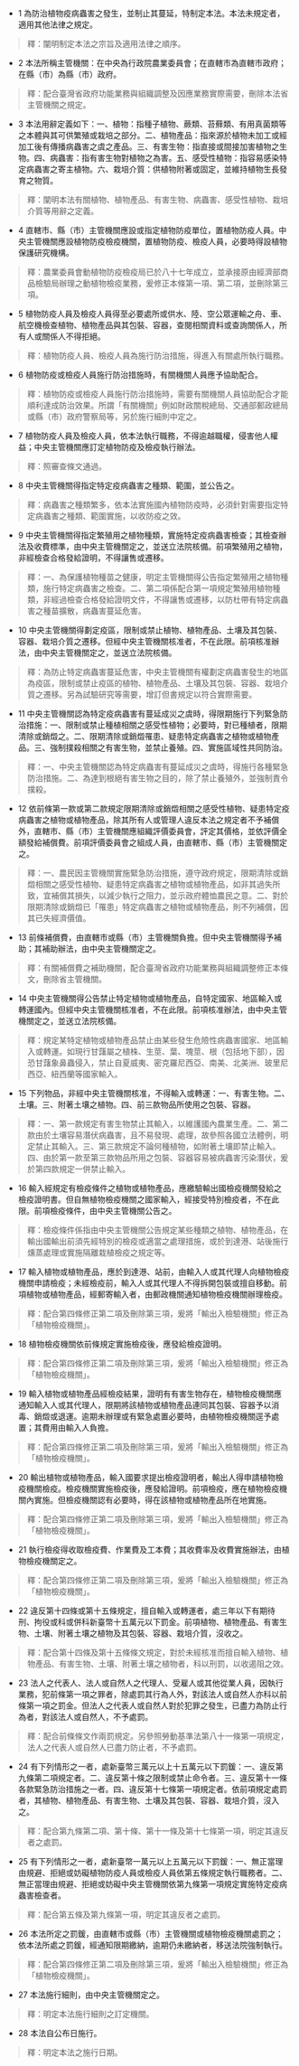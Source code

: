 * 1 為防治植物疫病蟲害之發生，並制止其蔓延，特制定本法。本法未規定者，適用其他法律之規定。

> 釋：闡明制定本法之宗旨及適用法律之順序。

* 2 本法所稱主管機關：在中央為行政院農業委員會；在直轄市為直轄市政府；在縣（市）為縣（市）政府。

> 釋：配合臺灣省政府功能業務與組織調整及因應業務實際需要，刪除本法省主管機關之規定。

* 3 本法用辭定義如下：一、植物：指種子植物、蕨類、苔蘚類、有用真菌類等之本體與其可供繁殖或栽培之部分。二、植物產品：指來源於植物未加工或經加工後有傳播病蟲害之虞之產品。三、有害生物：指直接或間接加害植物之生物。四、病蟲害：指有害生物對植物之為害。五、感受性植物：指容易感染特定病蟲害之寄主植物。六、栽培介質：供植物附著或固定，並維持植物生長發育之物質。

> 釋：闡明本法有關植物、植物產品、有害生物、病蟲害、感受性植物、栽培介質等用辭之定義。

* 4 直轄市、縣（市）主管機關應設或指定植物防疫單位，置植物防疫人員。中央主管機關應設植物防疫檢疫機關，置植物防疫、檢疫人員，必要時得設植物保護研究機構。

> 釋：農業委員會動植物防疫檢疫局已於八十七年成立，並承接原由經濟部商品檢驗局辦理之動植物檢疫業務，爰修正本條第一項、第二項，並刪除第三項。

* 5 植物防疫人員及檢疫人員得至必要處所或供水、陸、空公眾運輸之舟、車、航空機檢查植物、植物產品與其包裝、容器，查閱相關資料或查詢關係人，所有人或關係人不得拒絕。

> 釋：植物防疫人員、檢疫人員為施行防治措施，得進入有關處所執行職務。

* 6 植物防疫或檢疫人員施行防治措施時，有關機關人員應予協助配合。

> 釋：植物防疫或檢疫人員施行防治措施時，需要有關機關人員協助配合才能順利達成防治效果。所謂「有關機關」例如財政關稅總局、交通部郵政總局或縣（市）政府警察局等，另於施行細則中定之。

* 7 植物防疫人員及檢疫人員，依本法執行職務，不得逾越職權，侵害他人權益；中央主管機關應訂定植物防疫及檢疫執行辦法。

> 釋：照審查條文通過。

* 8 中央主管機關得指定特定疫病蟲害之種類、範圍，並公告之。

> 釋：病蟲害之種類繁多，依本法實施國內植物防疫時，必須針對需要指定特定病蟲害之種類、範圍實施，以收防疫之效。

* 9 中央主管機關得指定繁殖用之植物種類，實施特定疫病蟲害檢查；其檢查辦法及收費標準，由中央主管機關定之，並送立法院核備。前項繁殖用之植物，非經檢查合格發給證明，不得讓售或遷移。

> 釋：一、為保護植物種苗之健康，明定主管機關得公告指定繁殖用之植物種類，施行特定病蟲害之檢查。二、第二項係配合第一項規定繁殖用植物種類，非經過檢查合格發給證明文件，不得讓售或遷移，以防杜帶有特定病蟲害之種苗擴散，病蟲害蔓延危害。

* 10 中央主管機關得劃定疫區，限制或禁止植物、植物產品、土壤及其包裝、容器、栽培介質之遷移。但經中央主管機關核准者，不在此限。前項核准辦法，由中央主管機關定之，並送立法院核備。

> 釋：為防止特定病蟲害蔓延危害，中央主管機關有權劃定病蟲害發生的地區為疫區，限制或禁止疫區的植物、植物產品、土壤及其包裝、容器、栽培介質之遷移。另為試驗研究等需要，增訂但書規定以符合實際需要。

* 11 中央主管機關認為特定疫病蟲害有蔓延成災之虞時，得限期施行下列緊急防治措施：一、限制或禁止種植相關之感受性植物；必要時，對已種植者，限期清除或銷燬之。二、限期清除或銷燬罹患、疑患特定病蟲害之植物或植物產品。三、強制撲殺相關之有害生物，並禁止養殖。四、實施區域性共同防治。

> 釋：一、中央主管機關認為特定病蟲害有蔓延成災之虞時，得施行各種緊急防治措施。二、為達到根絕有害生物之目的，除了禁止養殖外，並強制責令撲殺。

* 12 依前條第一款或第二款規定限期清除或銷燬相關之感受性植物、疑患特定疫病蟲害之植物或植物產品，除其所有人或管理人違反本法之規定者不予補償外，直轄市、縣（市）主管機關應組織評價委員會，評定其價格，並依評價全額發給補償費。前項評價委員會之組成人員，由直轄市、縣（市）主管機關定之。

> 釋：一、農民因主管機關實施緊急防治措施，遵守政府規定，限期清除或銷燬相關之感受性植物、疑患特定病蟲害之植物或植物產品，如非其過失所致，宜補償其損失，以減少執行之阻力，並示政府體恤農民之意。二、對於限期清除或銷燬已「罹患」特定病蟲害之植物或植物產品，則不列補償，因其已失經濟價值。

* 13 前條補償費，由直轄市或縣（市）主管機關負擔。但中央主管機關得予補助；其補助辦法，由中央主管機關定之。

> 釋：有關補償費之補助機關，配合臺灣省政府功能業務與組織調整修正本條文，刪除省主管機關。

* 14 中央主管機關得公告禁止特定植物或植物產品，自特定國家、地區輸入或轉運國內。但經中央主管機關核准者，不在此限。前項核准辦法，由中央主管機關定之，並送立法院核備。

> 釋：規定某特定植物或植物產品禁止由某些發生危險性病蟲害國家、地區輸入或轉運。如現行甘藷屬之植株、生莖、葉、塊莖、根（包括地下部），因恐甘藷象鼻蟲侵入，禁止自夏威夷、密克羅尼西亞、南美、北美洲、玻里尼西亞、紐西蘭等國家輸入。

* 15 下列物品，非經中央主管機關核准，不得輸入或轉運：一、有害生物。二、土壤。三、附著土壤之植物。四、前三款物品所使用之包裝、容器。

> 釋：一、第一款規定有害生物禁止其輸入，以維護國內農業生產。二、第二款由於土壤容易潛伏病蟲害，且不易發現、處理，故參照各國立法體例，明定禁止其輸入。三、第三款規定不論何種植物，如附著土壤即禁止輸入。四、由於第一款至第三款物品所用之包裝、容器容易被病蟲害污染潛伏，爰於第四款規定一併禁止輸入。

* 16 輸入經規定有檢疫條件之植物或植物產品，應繳驗輸出國檢疫機關發給之檢疫證明書。但自無植物檢疫機關之國家輸入，經接受特別檢疫者，不在此限。前項檢疫條件，由中央主管機關公告之。

> 釋：檢疫條件係指由中央主管機關公告規定某些種類之植物、植物產品，在輸出國輸出前須先經特別的檢疫或適當之處理措施，或於到達港、站後施行燻蒸處理或實施隔離栽植檢疫之規定等。

* 17 輸入植物或植物產品，應於到達港、站前，由輸入人或其代理人向植物檢疫機關申請檢疫；未經檢疫前，輸入人或其代理人不得拆開包裝或擅自移動。前項植物或植物產品，經郵寄輸入者，由郵政機關通知植物檢疫機關辦理檢疫。

> 釋：配合第四條修正第二項及刪除第三項，爰將「輸出入檢驗機關」修正為「植物檢疫機關」。

* 18 植物檢疫機關依前條規定實施檢疫後，應發給檢疫證明。

> 釋：配合第四條修正第二項及刪除第三項，爰將「輸出入檢驗機關」修正為「植物檢疫機關」。

* 19 輸入植物或植物產品經檢疫結果，證明有有害生物存在，植物檢疫機關應通知輸入人或其代理人，限期將該植物或植物產品連同其包裝、容器予以消毒、銷燬或退運。逾期未辦理或有緊急處置必要時，由植物檢疫機關逕予處置；其費用由輸入人負擔。

> 釋：配合第四條修正第二項及刪除第三項，爰將「輸出入檢驗機關」修正為「植物檢疫機關」。

* 20 輸出植物或植物產品，輸入國要求提出檢疫證明者，輸出人得申請植物檢疫機關檢疫。檢疫機關實施檢疫後，應發給證明。前項檢疫，應在植物檢疫機關內實施。但檢疫機關認有必要時，得在該植物或植物產品所在地實施。

> 釋：配合第四條修正第二項及刪除第三項，爰將「輸出入檢驗機關」修正為「植物檢疫機關」。

* 21 執行檢疫得收取檢疫費、作業費及工本費；其收費率及收費實施辦法，由植物檢疫機關定之。

> 釋：配合第四條修正第二項及刪除第三項，爰將「輸出入檢驗機關」修正為「植物檢疫機關」。

* 22 違反第十四條或第十五條規定，擅自輸入或轉運者，處三年以下有期待刑、拘役或科或併科新臺幣十五萬元以下罰金。前項植物、植物產品、有害生物、土壤、附著土壤之植物及其包裝、容器、栽培介質，沒收之。

> 釋：配合第十四條及第十五條條文規定，對於未經核准而擅自輸入植物、植物產品、有害生物、土壤、附著土壤之植物者，科以刑罰，以收遏阻之效。

* 23 法人之代表人、法人或自然人之代理人、受雇人或其他從業人員，因執行業務，犯前條第一項之罪者，除處罰其行為人外，對該法人或自然人亦科以前條第一項之罰金。但法人之代表人或自然人對於犯罪之發生，已盡力為防止行為者，對該法人或自然人，不予處罰。

> 釋：配合前條條文作兩罰規定。另參照勞動基準法第八十一條第一項規定，法人之代表人或自然人已盡力防止者，不予處罰。

* 24 有下列情形之一者，處新臺幣三萬元以上十五萬元以下罰鍰：一、違反第九條第二項規定者。二、違反第十條之限制或禁止命令者。三、違反第十一條各款緊急防治措施之一者。四、違反第十七條第一項規定者。依前項規定處罰者，其植物、植物產品、有害生物、土壤及其包裝、容器、栽培介質，沒入之。

> 釋：配合第九條第二項、第十條、第十一條及第十七條第一項，明定其違反者之處罰。

* 25 有下列情形之一者，處新臺幣一萬元以上五萬元以下罰鍰：一、無正當理由規避、拒絕或妨礙植物防疫人員或檢疫人員依第五條規定執行職務者。二、無正當理由規避、拒絕或妨礙中央主管機關依第九條第一項規定實施特定疫病蟲害檢查者。

> 釋：配合第五條及第九條第一項，明定其違反者之處罰。

* 26 本法所定之罰鍰，由直轄市或縣（市）主管機關或植物檢疫機關處罰之；依本法所處之罰鍰，經通知限期繳納，逾期仍未繳納者，移送法院強制執行。

> 釋：配合第四條修正第二項及刪除第三項，爰將「輸出入檢驗機關」修正為「植物檢疫機關」。

* 27 本法施行細則，由中央主管機關定之。

> 釋：明定本法施行細則之訂定機關。

* 28 本法自公布日施行。

> 釋：明定本法之施行日期。

